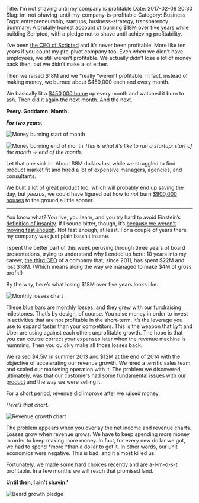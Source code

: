 Title: I’m not shaving until my company is profitable
Date: 2017-02-08 20:30
Slug: im-not-shaving-until-my-company-is-profitable
Category: Business
Tags: entrepreneurship, startups, business-strategy, transparency
Summary: A brutally honest account of burning $18M over five years while building Scripted, with a pledge not to shave until achieving profitability.

I’ve been [the CEO of Scripted](https://medium.com/@rbucks/on-being-the-3rd-ceo-of-the-startup-i-started-ae04fc6d58c3#.jtn178756) and it’s never been profitable. More like ten years if you count my pre-pivot company too. Even when we didn’t have employees, we still weren’t profitable. We actually didn’t lose a lot of money back then, but we didn’t make a lot either.

Then we raised $18M and we *really *weren’t profitable. In fact, instead of making money, we burned about $450,000 each and every month.

We basically lit a [$450,000 home](https://www.redfin.com/OR/Eugene/2222-Jeppesen-Acres-Rd-97401/home/109498585) up every month and watched it burn to ash. Then did it again the next month. And the next.

**Every. Goddamn. Month.**

***For two years.***

![Money burning start of month]({static}/images/2017/02/3245b-1ub2p1zphtl4p6iydcyk1dw.jpeg)

![Money burning end of month]({static}/images/2017/02/48be7-10gxiqjq3sz5insktudgc6a.jpeg)
*This is what it’s like to run a startup: start of the month -> end of the month.*

Let that one sink in. About $8M dollars lost while we struggled to find product market fit and hired a lot of expensive managers, agencies, and consultants.

We built a lot of great product too, which will probably end up saving the day, but *yeezus*, we could have figured out how to *not* burn [$900,000 houses](https://www.redfin.com/SC/Edisto-Island/7311-Jenkins-Hill-Rd-29438/home/105630577) to the ground a little sooner.

---

You know what? You live, you learn, and you try hard to avoid Einstein’s [definition of insanity](http://www.quotationspage.com/quote/26032.html). If I sound bitter, though, it’s [because we weren't moving fast enough](https://medium.com/@rbucks/the-story-behind-our-layoffs-699c2d2eea53#.1cv99rs49). Not fast enough, at least. For a couple of years there my company was just plain batshit insane.

I spent the better part of this week perusing through three years of board presentations, trying to understand why I ended up here: 10 years into my career, [the third CEO](https://medium.com/@rbucks/on-being-the-3rd-ceo-of-the-startup-i-started-ae04fc6d58c3#.biyqz38h1) of a company that, since 2011, has spent $22M and lost $18M. (Which means along the way we managed to make $4M of gross profit!)

By the way, here’s what losing $18M over five years looks like.

![Monthly losses chart]({static}/images/2017/02/dd843-1so7ctnlnnioglek3ugnsla.png)

These blue bars are monthly losses, and they grew with our fundraising milestones. That’s by design, of course. You raise money in order to invest in activities that are not profitable in the short-term. It’s the leverage you use to expand faster than your competitors. This is the weapon that Lyft and Uber are using against each other: unprofitable growth. The hope is that you can course correct your expenses later when the revenue machine is humming. Then you quickly make all those losses back.

We raised $4.5M in summer 2013 and $12M at the end of 2014 with the objective of accelerating our revenue growth. We hired a terrific sales team and scaled our marketing operation with it. The problem we discovered, ultimately, was that our customers had some [fundamental issues with our product](https://medium.com/@rbucks/the-story-behind-our-layoffs-699c2d2eea53#.yycsot7wn) and the way we were selling it.

For a short period, revenue did improve after we raised money.

*Here’s that chart.*

![Revenue growth chart]({static}/images/2017/02/9e897-12qa6jf2a2wiqta3afi75zg.png)

The problem appears when you overlay the net income and revenue charts. Losses grow when revenue grows. We have to keep spending more money in order to keep making more money. In fact, for every new dollar we got, we had to spend *more *than a dollar to get it. In other words, our unit economics were negative. This is bad, and it almost killed us.

Fortunately, we made some hard choices recently and are a-l-m-o-s-t profitable. In a few months we will reach that promised land.

**Until then, I ain’t shavin.’**

![Beard growth pledge]({static}/images/2017/02/d26d1-1a7gnje6cbmz2xnrfprw61g.png)